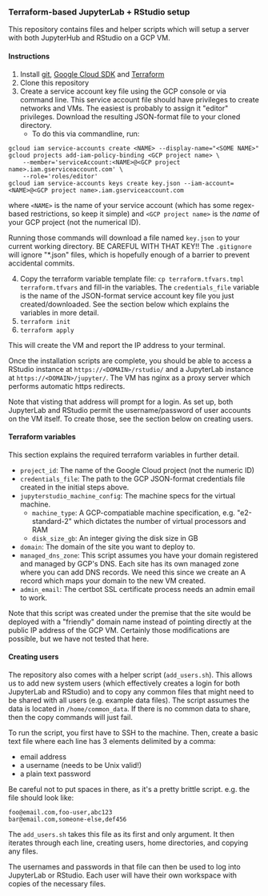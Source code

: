 ### Terraform-based JupyterLab + RStudio setup

This repository contains files and helper scripts which will setup a server with both JupyterHub and RStudio on a GCP VM.

#### Instructions
1. Install [git](https://git-scm.com), [Google Cloud SDK](https://cloud.google.com/sdk/docs/install) and [Terraform](https://www.terraform.io/downloads.html)
2. Clone this repository
3. Create a service account key file using the GCP console or via command line. This service account file should have privileges to create networks and VMs. The easiest is probably to assign it "editor" privileges. Download the resulting JSON-format file to your cloned directory.
    - To do this via commandline, run: 
```
gcloud iam service-accounts create <NAME> --display-name="<SOME NAME>"
gcloud projects add-iam-policy-binding <GCP project name> \ 
    --member='serviceAccount:<NAME>@<GCP project name>.iam.gserviceaccount.com' \ 
    --role='roles/editor'
gcloud iam service-accounts keys create key.json --iam-account=<NAME>@<GCP project name>.iam.gserviceaccount.com
```
where `<NAME>` is the name of your service account (which has some regex-based restrictions, so keep it simple) and `<GCP project name>` is the *name* of your GCP project (not the numerical ID).

Running those commands will download a file named `key.json` to your current working directory. BE CAREFUL WITH THAT KEY!! The `.gitignore` will ignore "*.json" files, which is hopefully enough of a barrier to prevent accidental commits.

4. Copy the terraform variable template file: `cp terraform.tfvars.tmpl terraform.tfvars` and fill-in the variables. The `credentials_file` variable is the name of the JSON-format service account key file you just created/downloaded. See the section below which explains the variables in more detail.
5. `terraform init`
6. `terraform apply`

This will create the VM and report the IP address to your terminal. 

Once the installation scripts are complete, you should be able to access a RStudio instance at `https://<DOMAIN>/rstudio/` and a JupyterLab instance at `https://<DOMAIN>/jupyter/`. The VM has nginx as a proxy server which performs automatic https redirects.

Note that visting that address will prompt for a login. As set up, both JupyterLab and RStudio permit the username/password of user accounts on the VM itself. To create those, see the section below on creating users.

#### Terraform variables

This section explains the required terraform variables in further detail.

- `project_id`: The name of the Google Cloud project (not the numeric ID)
- `credentials_file`: The path to the GCP JSON-format credentials file created in the initial steps above.
- `jupyterstudio_machine_config`: The machine specs for the virtual machine.
    - `machine_type`: A GCP-compatiable machine specification, e.g. "e2-standard-2" which dictates the number of virtual processors and RAM
    - `disk_size_gb`: An integer giving the disk size in GB
- `domain`: The domain of the site you want to deploy to.
- `managed_dns_zone`: This script assumes you have your domain registered and managed by GCP's DNS. Each site has its own managed zone where you can add DNS records. We need this since we create an A record which maps your domain to the new VM created.
- `admin_email`: The certbot SSL certificate process needs an admin email to work. 

Note that this script was created under the premise that the site would be deployed with a "friendly" domain name instead of pointing directly at the public IP address of the GCP VM. Certainly those modifications are possible, but we have not tested that here.

#### Creating users

The repository also comes with a helper script (`add_users.sh`). This allows us to add new system users (which effectively creates a login for both JupyterLab and RStudio) and to copy any common files that might need to be shared with all users (e.g. example data files). The script assumes the data is located in `/home/common_data`. If there is no common data to share, then the copy commands will just fail.

To run the script, you first have to SSH to the machine. Then, create a basic text file where each line has 3 elements delimited by a comma:
- email address
- a username (needs to be Unix valid!)
- a plain text password

Be careful not to put spaces in there, as it's a pretty brittle script. e.g. the file should look like:

```
foo@email.com,foo-user,abc123
bar@email.com,someone-else,def456
```

The `add_users.sh` takes this file as its first and only argument. It then iterates through each line, creating users, home directories, and copying any files.

The usernames and passwords in that file can then be used to log into JupyterLab or RStudio. Each user will have their own workspace with copies of the necessary files.